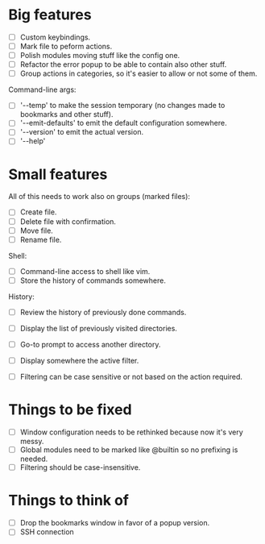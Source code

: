 # Big features

- [ ] Custom keybindings.
- [ ] Mark file to peform actions.
- [ ] Polish modules moving stuff like the config one.
- [ ] Refactor the error popup to be able to contain also other stuff.
- [ ] Group actions in categories, so it's easier to allow or not some of them.

Command-line args:
- [ ] '--temp' to make the session temporary (no changes made to bookmarks and other stuff).
- [ ] '--emit-defaults' to emit the default configuration somewhere.
- [ ] '--version' to emit the actual version.
- [ ] '--help'

# Small features

All of this needs to work also on groups (marked files):
- [ ] Create file.
- [ ] Delete file with confirmation.
- [ ] Move file.
- [ ] Rename file.

Shell:
- [ ] Command-line access to shell like vim.
- [ ] Store the history of commands somewhere.

History:
- [ ] Review the history of previously done commands.
- [ ] Display the list of previously visited directories.

- [ ] Go-to prompt to access another directory.
- [ ] Display somewhere the active filter.
- [ ] Filtering can be case sensitive or not based on the action required.

# Things to be fixed

- [ ] Window configuration needs to be rethinked because now it's very messy.
- [ ] Global modules need to be marked like @builtin so no prefixing is needed.
- [ ] Filtering should be case-insensitive.

# Things to think of

- [ ] Drop the bookmarks window in favor of a popup version.
- [ ] SSH connection
